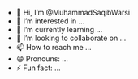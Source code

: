 - 👋 Hi, I’m @MuhammadSaqibWarsi
- 👀 I’m interested in ...
- 🌱 I’m currently learning ...
- 💞️ I’m looking to collaborate on ...
- 📫 How to reach me ...
- 😄 Pronouns: ...
- ⚡ Fun fact: ...

<!---
MuhammadSaqibWarsi/MuhammadSaqibWarsi is a ✨ special ✨ repository because its `README.md` (this file) appears on your GitHub profile.
You can click the Preview link to take a look at your changes.
--->
